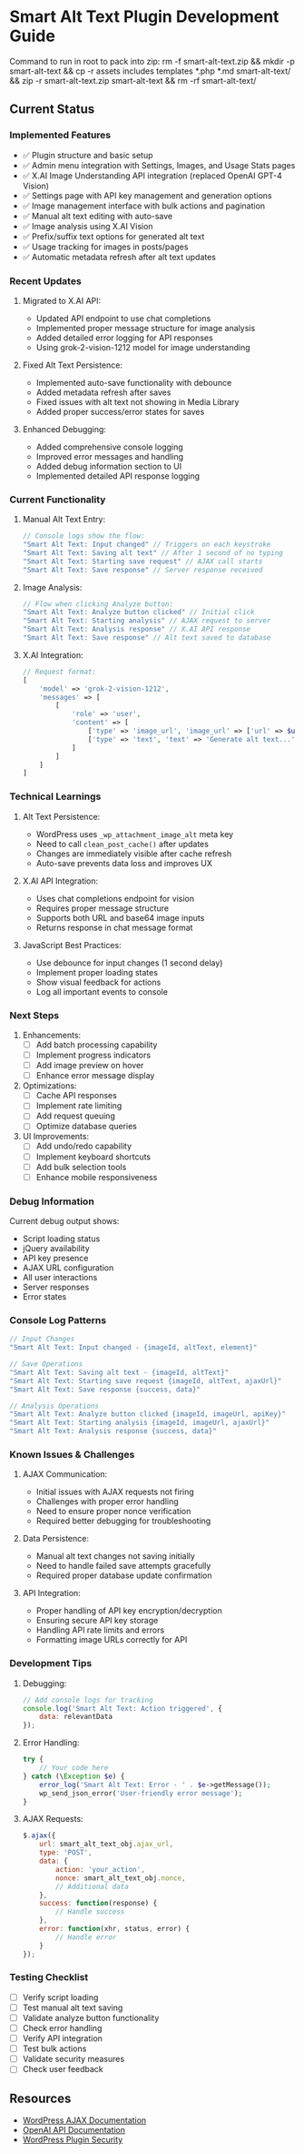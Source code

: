 # Smart Alt Text Plugin Development Guide

Command to run in root to pack into zip:
rm -f smart-alt-text.zip && mkdir -p smart-alt-text && cp -r assets includes templates *.php *.md smart-alt-text/ && zip -r smart-alt-text.zip smart-alt-text && rm -rf smart-alt-text/

## Current Status

### Implemented Features
- ✅ Plugin structure and basic setup
- ✅ Admin menu integration with Settings, Images, and Usage Stats pages
- ✅ X.AI Image Understanding API integration (replaced OpenAI GPT-4 Vision)
- ✅ Settings page with API key management and generation options
- ✅ Image management interface with bulk actions and pagination
- ✅ Manual alt text editing with auto-save
- ✅ Image analysis using X.AI Vision
- ✅ Prefix/suffix text options for generated alt text
- ✅ Usage tracking for images in posts/pages
- ✅ Automatic metadata refresh after alt text updates

### Recent Updates
1. Migrated to X.AI API:
   - Updated API endpoint to use chat completions
   - Implemented proper message structure for image analysis
   - Added detailed error logging for API responses
   - Using grok-2-vision-1212 model for image understanding

2. Fixed Alt Text Persistence:
   - Implemented auto-save functionality with debounce
   - Added metadata refresh after saves
   - Fixed issues with alt text not showing in Media Library
   - Added proper success/error states for saves

3. Enhanced Debugging:
   - Added comprehensive console logging
   - Improved error messages and handling
   - Added debug information section to UI
   - Implemented detailed API response logging

### Current Functionality

1. Manual Alt Text Entry:
   ```javascript
   // Console logs show the flow:
   "Smart Alt Text: Input changed" // Triggers on each keystroke
   "Smart Alt Text: Saving alt text" // After 1 second of no typing
   "Smart Alt Text: Starting save request" // AJAX call starts
   "Smart Alt Text: Save response" // Server response received
   ```

2. Image Analysis:
   ```javascript
   // Flow when clicking Analyze button:
   "Smart Alt Text: Analyze button clicked" // Initial click
   "Smart Alt Text: Starting analysis" // AJAX request to server
   "Smart Alt Text: Analysis response" // X.AI API response
   "Smart Alt Text: Save response" // Alt text saved to database
   ```

3. X.AI Integration:
   ```php
   // Request format:
   [
       'model' => 'grok-2-vision-1212',
       'messages' => [
           [
               'role' => 'user',
               'content' => [
                   ['type' => 'image_url', 'image_url' => ['url' => $url, 'detail' => 'high']],
                   ['type' => 'text', 'text' => 'Generate alt text...']
               ]
           ]
       ]
   ]
   ```

### Technical Learnings

1. Alt Text Persistence:
   - WordPress uses `_wp_attachment_image_alt` meta key
   - Need to call `clean_post_cache()` after updates
   - Changes are immediately visible after cache refresh
   - Auto-save prevents data loss and improves UX

2. X.AI API Integration:
   - Uses chat completions endpoint for vision
   - Requires proper message structure
   - Supports both URL and base64 image inputs
   - Returns response in chat message format

3. JavaScript Best Practices:
   - Use debounce for input changes (1 second delay)
   - Implement proper loading states
   - Show visual feedback for actions
   - Log all important events to console

### Next Steps
1. Enhancements:
   - [ ] Add batch processing capability
   - [ ] Implement progress indicators
   - [ ] Add image preview on hover
   - [ ] Enhance error message display

2. Optimizations:
   - [ ] Cache API responses
   - [ ] Implement rate limiting
   - [ ] Add request queuing
   - [ ] Optimize database queries

3. UI Improvements:
   - [ ] Add undo/redo capability
   - [ ] Implement keyboard shortcuts
   - [ ] Add bulk selection tools
   - [ ] Enhance mobile responsiveness

### Debug Information
Current debug output shows:
- Script loading status
- jQuery availability
- API key presence
- AJAX URL configuration
- All user interactions
- Server responses
- Error states

### Console Log Patterns
```javascript
// Input Changes
"Smart Alt Text: Input changed - {imageId, altText, element}"

// Save Operations
"Smart Alt Text: Saving alt text - {imageId, altText}"
"Smart Alt Text: Starting save request {imageId, altText, ajaxUrl}"
"Smart Alt Text: Save response {success, data}"

// Analysis Operations
"Smart Alt Text: Analyze button clicked {imageId, imageUrl, apiKey}"
"Smart Alt Text: Starting analysis {imageId, imageUrl, ajaxUrl}"
"Smart Alt Text: Analysis response {success, data}"
```

### Known Issues & Challenges
1. AJAX Communication:
   - Initial issues with AJAX requests not firing
   - Challenges with proper error handling
   - Need to ensure proper nonce verification
   - Required better debugging for troubleshooting

2. Data Persistence:
   - Manual alt text changes not saving initially
   - Need to handle failed save attempts gracefully
   - Required proper database update confirmation

3. API Integration:
   - Proper handling of API key encryption/decryption
   - Ensuring secure API key storage
   - Handling API rate limits and errors
   - Formatting image URLs correctly for API

### Development Tips
1. Debugging:
   ```javascript
   // Add console logs for tracking
   console.log('Smart Alt Text: Action triggered', {
       data: relevantData
   });
   ```

2. Error Handling:
   ```php
   try {
       // Your code here
   } catch (\Exception $e) {
       error_log('Smart Alt Text: Error - ' . $e->getMessage());
       wp_send_json_error('User-friendly error message');
   }
   ```

3. AJAX Requests:
   ```javascript
   $.ajax({
       url: smart_alt_text_obj.ajax_url,
       type: 'POST',
       data: {
           action: 'your_action',
           nonce: smart_alt_text_obj.nonce,
           // Additional data
       },
       success: function(response) {
           // Handle success
       },
       error: function(xhr, status, error) {
           // Handle error
       }
   });
   ```

### Testing Checklist
- [ ] Verify script loading
- [ ] Test manual alt text saving
- [ ] Validate analyze button functionality
- [ ] Check error handling
- [ ] Verify API integration
- [ ] Test bulk actions
- [ ] Validate security measures
- [ ] Check user feedback

## Resources
- [WordPress AJAX Documentation](https://developer.wordpress.org/plugins/javascript/ajax/)
- [OpenAI API Documentation](https://platform.openai.com/docs/api-reference)
- [WordPress Plugin Security](https://developer.wordpress.org/plugins/security/)